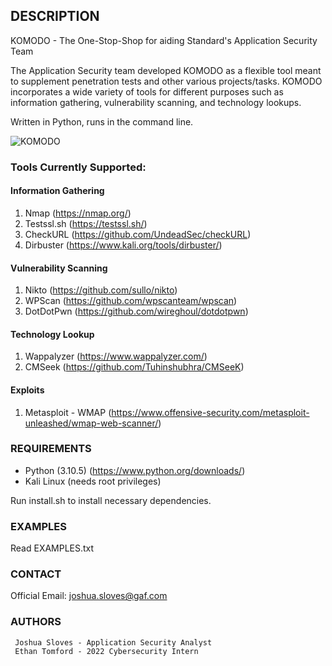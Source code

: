 ## DESCRIPTION ##

KOMODO - The One-Stop-Shop for aiding Standard's Application Security Team

The Application Security team developed KOMODO as a flexible tool meant to supplement penetration tests 
and other various projects/tasks. KOMODO incorporates a wide variety of tools for different purposes 
such as information gathering, vulnerability scanning, and technology lookups.


Written in Python, runs in the command line. 

![KOMODO](https://imgur.com/a/kDmBq4U)


### Tools Currently Supported: ###

#### Information Gathering ####
1. Nmap (https://nmap.org/)
2. Testssl.sh (https://testssl.sh/)
3. CheckURL (https://github.com/UndeadSec/checkURL)
4. Dirbuster (https://www.kali.org/tools/dirbuster/)

#### Vulnerability Scanning ####
1. Nikto (https://github.com/sullo/nikto)
2. WPScan (https://github.com/wpscanteam/wpscan)
3. DotDotPwn (https://github.com/wireghoul/dotdotpwn)

#### Technology Lookup ####
1. Wappalyzer (https://www.wappalyzer.com/)
2. CMSeek (https://github.com/Tuhinshubhra/CMSeeK)

#### Exploits ####
1. Metasploit - WMAP (https://www.offensive-security.com/metasploit-unleashed/wmap-web-scanner/)

### REQUIREMENTS ###

- Python (3.10.5) (https://www.python.org/downloads/)
- Kali Linux (needs root privileges)

Run install.sh to install necessary dependencies.


### EXAMPLES ###

Read EXAMPLES.txt


### CONTACT ###

Official Email:   joshua.sloves@gaf.com

### AUTHORS ###

```
 Joshua Sloves - Application Security Analyst        
 Ethan Tomford - 2022 Cybersecurity Intern
```

